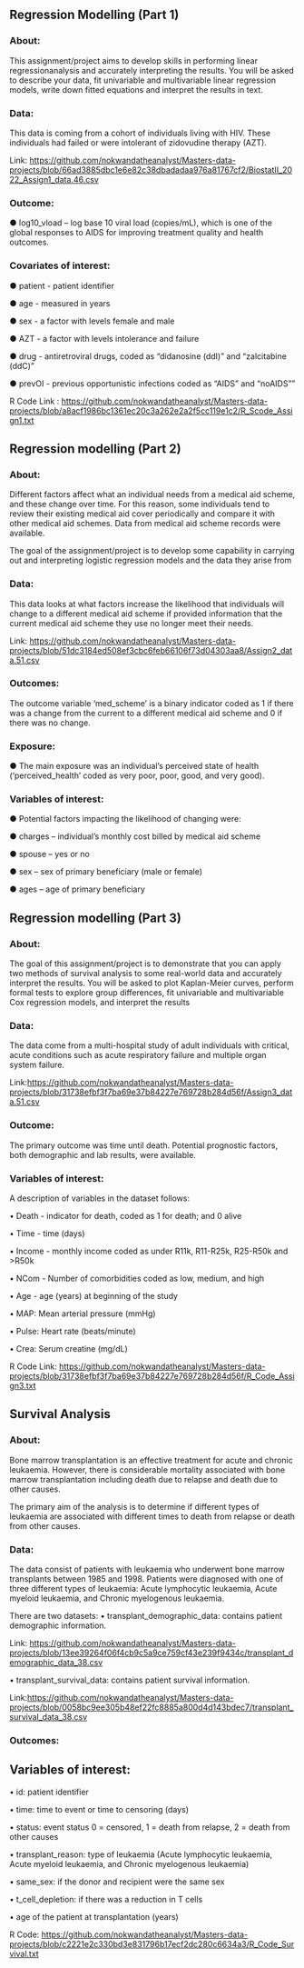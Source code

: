 ## Regression Modelling (Part 1)

### About:

This assignment/project aims to develop skills in performing linear regressionanalysis and accurately interpreting the results. You will be asked to describe your data, fit univariable and multivariable linear regression models, write down fitted equations and interpret the results in text.

### Data: 

This data is coming from a cohort of individuals living with HIV. These individuals had failed or 
were intolerant of zidovudine therapy (AZT). 

Link: https://github.com/nokwandatheanalyst/Masters-data-projects/blob/66ad3885dbc1e6e82c38dbadadaa976a81767cf2/BiostatII_2022_Assign1_data.46.csv

### Outcome:

● </li> log10_vload – log base 10 viral load (copies/mL), which is one of the global responses to 
AIDS for improving treatment quality and health outcomes. 

### Covariates of interest:
● patient - patient identifier

● age - measured in years

● sex - a factor with levels female and male

● AZT - a factor with levels intolerance and failure

● drug - antiretroviral drugs, coded as “didanosine (ddI)” and “zalcitabine (ddC)”

● prevOI - previous opportunistic infections coded as “AIDS” and “noAIDS””

R Code Link : https://github.com/nokwandatheanalyst/Masters-data-projects/blob/a8acf1986bc1361ec20c3a262e2a2f5cc119e1c2/R_Scode_Assign1.txt

## Regression modelling (Part 2)

### About:

Different factors affect what an individual needs from a medical aid scheme, and these change over time. For this reason, some individuals tend to review their existing medical aid cover periodically and compare it with other medical aid schemes. Data from medical aid scheme records were available. 

The goal of the assignment/project is to develop some capability in carrying out and interpreting logistic regression models and the data they arise from

### Data:

This data looks at what factors increase the likelihood that individuals will change to a different medical aid scheme if provided information that the current medical aid scheme they use no longer meet their needs. 

Link: https://github.com/nokwandatheanalyst/Masters-data-projects/blob/51dc3184ed508ef3cbc6feb66106f73d04303aa8/Assign2_data.51.csv

### Outcomes:
The outcome variable ‘med_scheme’ is a binary indicator coded as 1 if there was a change from the current to a different medical aid scheme and 0 if there was no change. 

### Exposure:

● The main exposure was an individual’s perceived state of health (‘perceived_health’ coded as very poor, poor, good, and very good). 

### Variables of interest:

● Potential factors impacting the likelihood of changing were:

● charges – individual’s monthly cost billed by medical aid scheme 

● spouse – yes or no

● sex – sex of primary beneficiary (male or female)

● ages – age of primary beneficiary

## Regression modelling (Part 3)

### About:
The goal of this assignment/project is to demonstrate that you can apply two methods of survival analysis to some real-world data and accurately interpret the results. You will be asked to plot Kaplan-Meier curves, perform formal tests to explore group differences, fit univariable and multivariable Cox regression models, and interpret the results

### Data:

The data come from a multi-hospital study of adult individuals with critical, acute conditions such as acute respiratory failure and multiple organ system failure.

Link:https://github.com/nokwandatheanalyst/Masters-data-projects/blob/31738efbf3f7ba69e37b84227e769728b284d56f/Assign3_data.51.csv

### Outcome:
The primary outcome was time until death. Potential prognostic factors, both demographic and lab results, were available. 

### Variables of interest:
A description of variables in the dataset follows:

• Death - indicator for death, coded as 1 for death; and 0 alive

• Time - time (days)

• Income - monthly income coded as under R11k, R11-R25k, R25-R50k and >R50k

• NCom - Number of comorbidities coded as low, medium, and high

• Age - age (years) at beginning of the study 

• MAP: Mean arterial pressure (mmHg)

• Pulse: Heart rate (beats/minute)

• Crea: Serum creatine (mg/dL)

R Code Link: https://github.com/nokwandatheanalyst/Masters-data-projects/blob/31738efbf3f7ba69e37b84227e769728b284d56f/R_Code_Assign3.txt

## Survival Analysis

### About:
Bone marrow transplantation is an effective treatment for acute and chronic leukaemia. However, there is considerable mortality associated with bone marrow transplantation including death due to relapse and death due to other causes.

The primary aim of the analysis is to determine if different types of leukaemia are associated with different times to death from relapse or death from other causes.

### Data:
The data consist of patients with leukaemia who underwent bone marrow transplants between 1985 and 1998. Patients were diagnosed with one of three different types of leukaemia: Acute lymphocytic leukaemia, Acute myeloid leukaemia, and Chronic myelogenous leukaemia. 

There are two datasets:
• transplant_demographic_data: contains patient demographic information.

Link: https://github.com/nokwandatheanalyst/Masters-data-projects/blob/13ee39264f06f4cb9c5a9ce759cf43e239f9434c/transplant_demographic_data_38.csv

• transplant_survival_data: contains patient survival information.

Link:https://github.com/nokwandatheanalyst/Masters-data-projects/blob/0058bc9ee305b48ef22fc8885a800d4d143bdec7/transplant_survival_data_38.csv

### Outcomes:

## Variables of interest:
• id: patient identifier

• time: time to event or time to censoring (days)

• status: event status 0 = censored, 1 = death from relapse, 2 = death from other causes

• transplant_reason: type of leukaemia (Acute lymphocytic leukaemia, Acute myeloid leukaemia, and Chronic myelogenous leukaemia)

• same_sex: if the donor and recipient were the same sex

• t_cell_depletion: if there was a reduction in T cells

• age of the patient at transplantation (years)

R Code: https://github.com/nokwandatheanalyst/Masters-data-projects/blob/c2221e2c330bd3e831796b17ecf2dc280c6634a3/R_Code_Survival.txt
